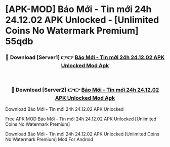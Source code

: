 # [APK-MOD] Báo Mới - Tin mới 24h 24.12.02 APK Unlocked - [Unlimited Coins No Watermark Premium] 55qdb



<div align="center">
<h3>🔴 Download [Server1] 👉👉 <a href="https://momento.my/?title=Báo_Mới_-_Tin_mới_24h_24.12.02_APK_Unlocked">Báo Mới - Tin mới 24h 24.12.02 APK Unlocked Mod Apk</a></h3><br>

<h3>🔴 Download [Server2] 👉👉 <a href="https://momento.my/?title=Báo_Mới_-_Tin_mới_24h_24.12.02_APK_Unlocked">Báo Mới - Tin mới 24h 24.12.02 APK Unlocked Mod Apk</a></h3>
</div>



Download Báo Mới - Tin mới 24h 24.12.02 APK Unlocked 

Free APK MOD Báo Mới - Tin mới 24h 24.12.02 APK Unlocked [Unlimited Coins No Watermark Premium]

Download Báo Mới - Tin mới 24h 24.12.02 APK Unlocked [Unlimited Coins No Watermark Premium] Mod For Android

